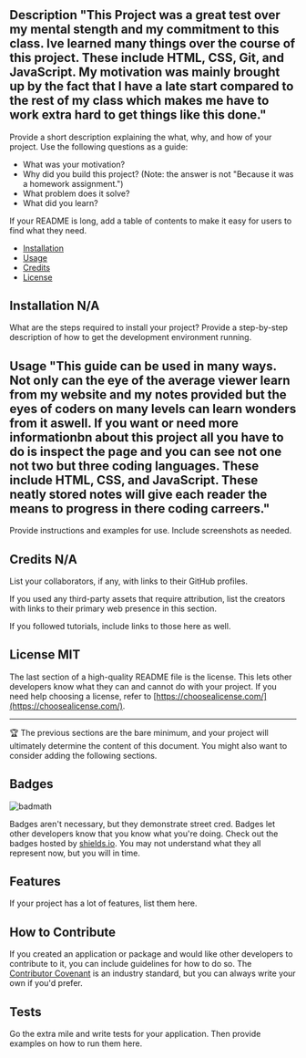 # <Danes-Prework-Study-Guide>

## Description "This Project was a great test over my mental stength and my commitment to this class. Ive learned many things over the course of this project. These include HTML, CSS, Git, and JavaScript. My motivation was mainly brought up by the fact that I have a late start compared to the rest of my class which makes me have to work extra hard to get things like this done."

Provide a short description explaining the what, why, and how of your project. Use the following questions as a guide:

- What was your motivation?
- Why did you build this project? (Note: the answer is not "Because it was a homework assignment.")
- What problem does it solve?
- What did you learn?

If your README is long, add a table of contents to make it easy for users to find what they need.

- [Installation](#installation)
- [Usage](#usage)
- [Credits](#credits)
- [License](#license)

## Installation N/A

What are the steps required to install your project? Provide a step-by-step description of how to get the development environment running.

## Usage "This guide can be used in many ways. Not only can the eye of the average viewer learn from my website and my notes provided but the eyes of coders on many levels can learn wonders from it aswell. If you want or need more informationbn about this project all you have to do is inspect the page and you can see not one not two but three coding languages. These include HTML, CSS, and JavaScript. These neatly stored notes will give each reader the means to progress in there coding carreers."

Provide instructions and examples for use. Include screenshots as needed.


## Credits N/A

List your collaborators, if any, with links to their GitHub profiles.

If you used any third-party assets that require attribution, list the creators with links to their primary web presence in this section.

If you followed tutorials, include links to those here as well.

## License MIT

The last section of a high-quality README file is the license. This lets other developers know what they can and cannot do with your project. If you need help choosing a license, refer to [https://choosealicense.com/](https://choosealicense.com/).

---

🏆 The previous sections are the bare minimum, and your project will ultimately determine the content of this document. You might also want to consider adding the following sections.

## Badges

![badmath](https://img.shields.io/github/languages/top/nielsenjared/badmath)

Badges aren't necessary, but they demonstrate street cred. Badges let other developers know that you know what you're doing. Check out the badges hosted by [shields.io](https://shields.io/). You may not understand what they all represent now, but you will in time.

## Features

If your project has a lot of features, list them here.

## How to Contribute

If you created an application or package and would like other developers to contribute to it, you can include guidelines for how to do so. The [Contributor Covenant](https://www.contributor-covenant.org/) is an industry standard, but you can always write your own if you'd prefer.

## Tests

Go the extra mile and write tests for your application. Then provide examples on how to run them here.
